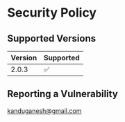 # Security Policy

## Supported Versions

| Version | Supported          |
| ------- | ------------------ |
| 2.0.3   | :white_check_mark: |

## Reporting a Vulnerability

kanduganesh@gmail.com
